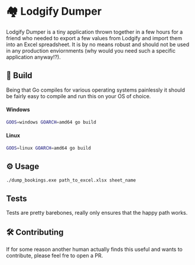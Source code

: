 # 🏘 Lodgify Dumper

Lodgify Dumper is a tiny application thrown together in a few hours for a friend who needed to export a few values from Lodgify and import them into an Excel spreadsheet.
It is by no means robust and should not be used in any production enviornments (why would you need such a specific application anyway!?).


## 🧰 Build

Being that Go compiles for various operating systems painlessly it should be fairly easy to compile and run this on your OS of choice.

#### Windows
```bash
GOOS=windows GOARCH=amd64 go build
```

#### Linux
```bash
GOOS=linux GOARCH=amd64 go build
```

## ⚙ Usage

```bash
./dump_bookings.exe path_to_excel.xlsx sheet_name
```

## Tests

Tests are pretty barebones, really only ensures that the happy path works. 

## 🛠 Contributing

If for some reason another human actually finds this useful and wants to contribute, please feel fre to open a PR.